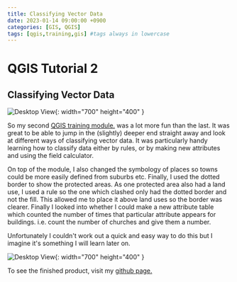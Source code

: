 ```yaml
---
title: Classifying Vector Data
date: 2023-01-14 09:00:00 +0900
categories: [GIS, QGIS]
tags: [qgis,training,gis] #tags always in lowercase
---
```


# QGIS Tutorial 2

## Classifying Vector Data

![Desktop View](/assets/img/posts/2023-01-14-QGIS2/vector_map1.png){: width="700" height="400" }


So my second [QGIS training module.](https://docs.qgis.org/3.22/en/docs/training_manual/vector_classification/index.html) was a lot more fun than the last. It was great to be able to jump in the (slightly) deeper end straight away and look at different ways of classifying vector data. It was particularly handy learning how to classify data either by rules, or by making new attributes and using the field calculator. 

On top of the module, I also changed the symbology of places so towns could be more easily defined from suburbs etc. Finally, I used the dotted border to show the protected areas. As one protected area also had a land use, I used a rule so the one which clashed only had the dotted border and not the fill. This allowed me to place it above land uses so the border was clearer. Finally I looked into whether I could make a new attribute table which counted the number of times that particular attribute appears for buildings. i.e. count the number of churches and give them a number. 

Unfortunately I couldn't work out a quick and easy way to do this but I imagine it's something I will learn later on.

![Desktop View](/assets/img/posts/2023-01-14-QGIS2/vector_map2.png){: width="700" height="400" }


To see the finished product, visit my [github page.](https://github.com/Nathan-Shea/QGIS-Training-Manual/tree/main/QGIS-Training-Data-release_3.22/solution/3%20Vector%20Attribute%20Data)
